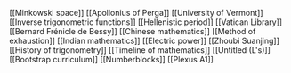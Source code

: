 [[Minkowski space]]
[[Apollonius of Perga]]
[[University of Vermont]]
[[Inverse trigonometric functions]]
[[Hellenistic period]]
[[Vatican Library]]
[[Bernard Frénicle de Bessy]]
[[Chinese mathematics]]
[[Method of exhaustion]]
[[Indian mathematics]]
[[Electric power]]
[[Zhoubi Suanjing]]
[[History of trigonometry]]
[[Timeline of mathematics]]
[[Untitled (L's)]]
[[Bootstrap curriculum]]
[[Numberblocks]]
[[Plexus A1]]
